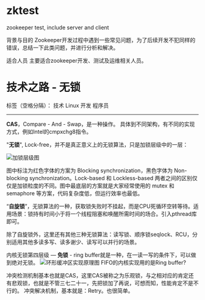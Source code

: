 zktest
======

zookeeper test, include server and client

背景与目的
Zookeeper开发过程中遇到一些常见问题，为了后续开发不犯同样的错误，总结一下此类问题，并进行分析和解决。

适合人员
主要适合zookeeper开发、测试及运维相关人员。

# 技术之路 - 无锁

标签（空格分隔）： 技术 Linux 开发 程序员

---

**CAS**，Compare - And - Swap，是一种操作。
具体到不同架构，有不同的实现方式，例如Intel的cmpxchg8指令。

"**无锁**", Lock-free，并不是真正意义上的无锁算法，只是加锁层级中的一层：

![加锁层级图][1]

图中标注为红色字体的方案为 Blocking synchronization，黑色字体为 Non-blocking synchronization。Lock-based 和 Lockless-based 两者之间的区别仅仅是加锁粒度的不同。图中最底层的方案就是大家经常使用的 mutex 和 semaphore 等方案，代码复杂度低，但运行效率也最低。

“**自旋锁**”，无锁算法的一种，获取锁失败时不挂起，而是CPU死循环空转等待。适用场景：锁持有时间小于将一个线程阻塞和唤醒所需时间的场合。引入pthread库即可。

除了自旋锁外，这里还有其他三种无锁算法：读写锁、顺序锁seqlock、RCU，分别适用其他多读多写、读多谢少、读写可以并行的场景。

内核无锁第四层级 — **免锁** - ring buffer就是一种，在一读一写的条件下，可以做到绝对无锁。
![环形缓冲区实现原理图][2]
FIFO的内核实现用的是Ring buffer?

  [1]: http://www.ibm.com/developerworks/cn/linux/l-cn-lockfree/image001.jpg "加锁层级图"
  [2]: http://www.ibm.com/developerworks/cn/linux/l-cn-lockfree/image002.jpg "环形缓冲区实现原理图"
  
  冲突检测机制基本也就是CAS，这里CAS被称之为乐观锁，与之相对应的肯定还有悲观锁，也就是不管三七二十一，先把锁加了再说，可想而知，性能肯定不是不行的。
  冲突解决机制，基本就是：Retry。也很简单。
